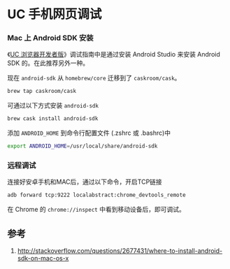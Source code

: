 

# UC 手机网页调试

### Mac 上 Android SDK 安装

《[UC 浏览器开发者版](http://www.uc.cn/business/developer/)》调试指南中是通过安装 Android Studio 来安装 Android SDK 的。在此推荐另外一种。



现在 `android-sdk` 从 `homebrew/core` 迁移到了 `caskroom/cask`。

```bash
brew tap caskroom/cask
```

可通过以下方式安装 `android-sdk`

```bash
brew cask install android-sdk
```

添加 `ANDROID_HOME` 到命令行配置文件 (.zshrc 或 .bashrc)中

```bash
export ANDROID_HOME=/usr/local/share/android-sdk
```

### 远程调试

连接好安卓手机和MAC后，通过以下命令，开启TCP链接

```bash
adb forward tcp:9222 localabstract:chrome_devtools_remote
```

在 Chrome 的 `chrome://inspect`  中看到移动设备后，即可调试。

## 参考

1. http://stackoverflow.com/questions/2677431/where-to-install-android-sdk-on-mac-os-x
